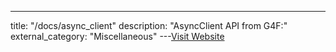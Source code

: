 ---
title: "/docs/async_client"
description: "AsyncClient API from G4F:"
external_category: "Miscellaneous"
---[Visit Website](https://github.com/gpt4free/gpt4free.github.io/blob/main/docs/async_client.md)

